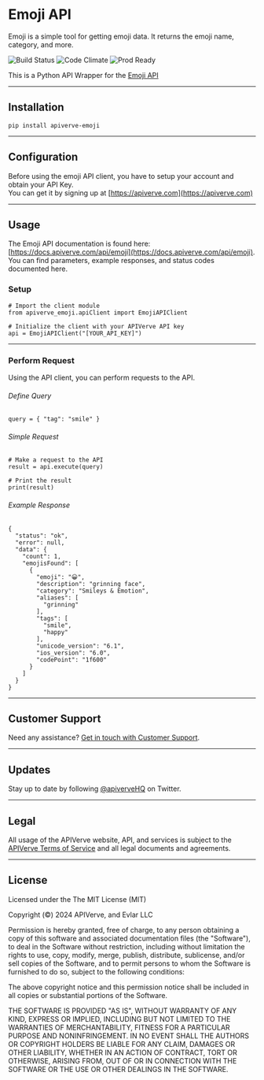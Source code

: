 Emoji API
============

Emoji is a simple tool for getting emoji data. It returns the emoji name, category, and more.

![Build Status](https://img.shields.io/badge/build-passing-green)
![Code Climate](https://img.shields.io/badge/maintainability-B-purple)
![Prod Ready](https://img.shields.io/badge/production-ready-blue)

This is a Python API Wrapper for the [Emoji API](https://apiverve.com/marketplace/api/emoji)

---

## Installation
	pip install apiverve-emoji

---

## Configuration

Before using the emoji API client, you have to setup your account and obtain your API Key.  
You can get it by signing up at [https://apiverve.com](https://apiverve.com)

---

## Usage

The Emoji API documentation is found here: [https://docs.apiverve.com/api/emoji](https://docs.apiverve.com/api/emoji).  
You can find parameters, example responses, and status codes documented here.

### Setup

```
# Import the client module
from apiverve_emoji.apiClient import EmojiAPIClient

# Initialize the client with your APIVerve API key
api = EmojiAPIClient("[YOUR_API_KEY]")
```

---


### Perform Request
Using the API client, you can perform requests to the API.

###### Define Query

```
query = { "tag": "smile" }
```

###### Simple Request

```
# Make a request to the API
result = api.execute(query)

# Print the result
print(result)
```

###### Example Response

```
{
  "status": "ok",
  "error": null,
  "data": {
    "count": 1,
    "emojisFound": [
      {
        "emoji": "😀",
        "description": "grinning face",
        "category": "Smileys & Emotion",
        "aliases": [
          "grinning"
        ],
        "tags": [
          "smile",
          "happy"
        ],
        "unicode_version": "6.1",
        "ios_version": "6.0",
        "codePoint": "1f600"
      }
    ]
  }
}
```

---

## Customer Support

Need any assistance? [Get in touch with Customer Support](https://apiverve.com/contact).

---

## Updates
Stay up to date by following [@apiverveHQ](https://twitter.com/apiverveHQ) on Twitter.

---

## Legal

All usage of the APIVerve website, API, and services is subject to the [APIVerve Terms of Service](https://apiverve.com/terms) and all legal documents and agreements.

---

## License
Licensed under the The MIT License (MIT)

Copyright (&copy;) 2024 APIVerve, and Evlar LLC

Permission is hereby granted, free of charge, to any person obtaining a copy of this software and associated documentation files (the "Software"), to deal in the Software without restriction, including without limitation the rights to use, copy, modify, merge, publish, distribute, sublicense, and/or sell copies of the Software, and to permit persons to whom the Software is furnished to do so, subject to the following conditions:

The above copyright notice and this permission notice shall be included in all copies or substantial portions of the Software.

THE SOFTWARE IS PROVIDED "AS IS", WITHOUT WARRANTY OF ANY KIND, EXPRESS OR IMPLIED, INCLUDING BUT NOT LIMITED TO THE WARRANTIES OF MERCHANTABILITY, FITNESS FOR A PARTICULAR PURPOSE AND NONINFRINGEMENT. IN NO EVENT SHALL THE AUTHORS OR COPYRIGHT HOLDERS BE LIABLE FOR ANY CLAIM, DAMAGES OR OTHER LIABILITY, WHETHER IN AN ACTION OF CONTRACT, TORT OR OTHERWISE, ARISING FROM, OUT OF OR IN CONNECTION WITH THE SOFTWARE OR THE USE OR OTHER DEALINGS IN THE SOFTWARE.